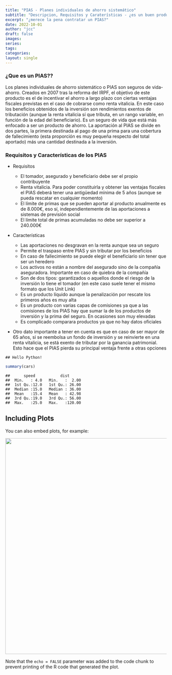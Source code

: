 ```yaml
---
title: "PIAS - Planes individuales de ahorro sistemático"
subtitle: "Descripcion, Requisitos y Caraterísticas - ¿es un buen producto"
excerpt: "¿merece la pena contratar un PIAS?"
date: 2022-10-01
author: "jcc"
draft: false
images:
series:
tags:
categories:
layout: single
---
```







### ¿Que es un PIAS??

Los planes individuales de ahorro sistemático o PIAS son seguros de vida-ahorro. Creados en 2007 tras la reforma del IRPF, el objetivo de este producto es el de incentivar el ahorro a largo plazo con ciertas ventajas fiscales previstas en el caso de cobrarse como renta vitalicia. En este caso los beneficios obtenidos de la inversión son rendimientos exentos de tributación (aunque la renta vitalicia sí que tributa, en un rango variable, en función de la edad del beneficiario).
Es un seguro de vida que está más enfocado a ser un producto de ahorro. La aportación al PIAS se divide en dos partes, la primera destinada al pago de una prima para una cobertura de fallecimiento (esta proporción es muy pequeña respecto del total aportado) más una cantidad destinada a la inversión.



### Requisitos y Características de los PIAS

* Requisitos
  + El tomador, asegurado y beneficiario debe ser el propio contribuyente
  + Renta vitalicia. Para poder constituirla y obtener las ventajas fiscales el PIAS deberá tener una antigüedad mínima de 5 años (aunque se pueda rescatar en cualquier momento)
  + El límite de primas que se pueden aportar al producto anualmente es de 8.000€, eso sí, independientemente de las aportaciones a sistemas de previsión social
  + El límite total de primas acumuladas no debe ser superior a 240.000€
  
* Características
  + Las aportaciones no desgravan en la renta aunque sea un seguro
  + Permite el traspaso entre PIAS y sin tributar por los beneficios
  + En caso de fallecimiento se puede elegir el beneficiario sin tener que ser un heredero
  + Los activos no están a nombre del asegurado sino de la compañía aseguradora. Importante en caso de quiebra de la compañía 
  + Son de dos tipos: garantizados o aquellos donde el riesgo de la inversión lo tiene el tomador (en este caso suele tener el mismo formato que los Unit Link)
  + Es un producto líquido aunque la penalización por rescate los primeros años es muy alta
  + Es un producto con varias capas de comisiones ya que a las comisiones de los PIAS hay que sumar la de los productos de inversión y la prima del seguro. En ocasiones son muy elevadas
  + Es complicado comparara productos ya que no hay datos oficiales
  
* Otro dato importante a tener en cuenta es que en caso de ser mayor de 65 años, si se reembolsa un fondo de inversión y se reinvierte en una renta vitalicia, se está exento de tributar por la ganancia patrimonial. Esto hace que el PIAS pierda su principal ventaja frente a otras opciones


```
## Hello Python!
```



```r
summary(cars)
```

```
##      speed           dist       
##  Min.   : 4.0   Min.   :  2.00  
##  1st Qu.:12.0   1st Qu.: 26.00  
##  Median :15.0   Median : 36.00  
##  Mean   :15.4   Mean   : 42.98  
##  3rd Qu.:19.0   3rd Qu.: 56.00  
##  Max.   :25.0   Max.   :120.00
```

## Including Plots

You can also embed plots, for example:

<img src="{{< blogdown/postref >}}index_files/figure-html/pressure-1.png" width="672" />

Note that the `echo = FALSE` parameter was added to the code chunk to prevent printing of the R code that generated the plot.
